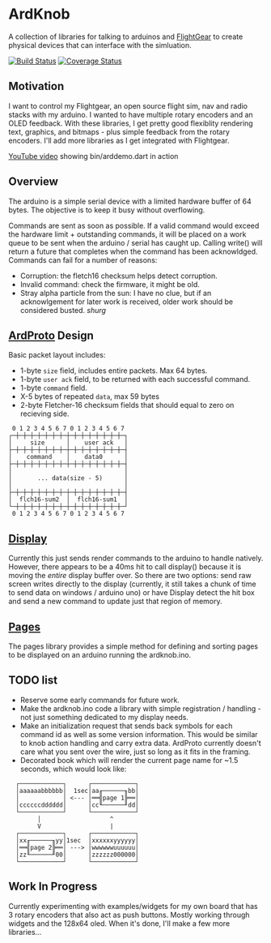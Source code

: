 # ArdKnob

A collection of libraries for talking to arduinos and [FlightGear](www.flightgear.org)
to create physical devices that can interface with the simluation.

[![Build Status](https://travis-ci.org/jtmcdole/ardknob.svg?branch=master)](https://travis-ci.org/jtmcdole/ardknob)
[![Coverage Status](https://coveralls.io/repos/github/jtmcdole/ardknob/badge.svg?branch=master)](https://coveralls.io/github/jtmcdole/ardknob?branch=master)

## Motivation

I want to control my Flightgear, an open source flight sim, nav and radio stacks
with my arduino. I wanted to have multiple rotary encoders and an OLED feedback.
With these libraries, I get pretty good flexiblity rendering text, graphics, and
bitmaps - plus simple feedback from the rotary encoders. I'll add more libraries
as I get integrated with Flightgear.

[YouTube video](https://youtu.be/FwqusukU0Ao) showing bin/arddemo.dart in action

## Overview 

The arduino is a simple serial device with a limited hardware buffer of 64
bytes. The objective is to keep it busy without overflowing.

Commands are sent as soon as possible. If a valid command would exceed the
hardware limit + outstanding commands, it will be placed on a work queue to be
sent when the arduino / serial has caught up. Calling write() will return a 
future that completes when the command has been acknowldged. Commands can fail
for a number of reasons:

* Corruption: the fletch16 checksum helps detect corruption.
* Invalid command: check the firmware, it might be old.
* Stray alpha particle from the sun: I have no clue, but if an acknowlgement
for later work is received, older work should be considered busted. *shurg*

## [ArdProto](ardproto/ardproto-library.html) Design

Basic packet layout includes:

* 1-byte `size` field, includes entire packets. Max 64 bytes.
* 1-byte `user ack` field, to be returned with each successful command.
* 1-byte `command` field.
* X-5 bytes of repeated `data`, max 59 bytes
* 2-byte Fletcher-16 checksum fields that should equal to zero on recieving side.

```
 0 1 2 3 4 5 6 7 0 1 2 3 4 5 6 7
┌─┼─┼─┼─┼─┼─┼─┼─┼─┼─┼─┼─┼─┼─┼─┼─┐
│     size      │    user ack   │
├─┼─┼─┼─┼─┼─┼─┼─┼─┼─┼─┼─┼─┼─┼─┼─┤
│    command    │    data0      │
├─┼─┼─┼─┼─┼─┼─┼─┼─┼─┼─┼─┼─┼─┼─┼─┤
│                               │
│       ... data(size - 5)      │
│                               │
├─┼─┼─┼─┼─┼─┼─┼─┼─┼─┼─┼─┼─┼─┼─┼─┤
│  flch16-sum2  │  flch16-sum1  │
└─┼─┼─┼─┼─┼─┼─┼─┼─┼─┼─┼─┼─┼─┼─┼─┘
 0 1 2 3 4 5 6 7 0 1 2 3 4 5 6 7

```

## [Display](display/display-library.html)

Currently this just sends render commands to the arduino to handle natively.
However, there appears to be a 40ms hit to call display() because it is moving
the _entire_ display buffer over. So there are two options: send raw screen
writes directly to the display (currently, it still takes a chunk of time to
send data on windows / arduino uno) or have Display detect the hit box and send
a new command to update just that region of memory.

## [Pages](pages/pages-library.html)

The pages library provides a simple method for defining and sorting pages to be
displayed on an arduino running the ardknob.ino.

## TODO list

* Reserve some early commands for future work.
* Make the ardknob.ino code a library with simple registration / handling - not
just something dedicated to my display needs.
* Make an initialization request that sends back symbols for each command id as
well as some version information. This would be similar to knob action handling
and carry extra data. ArdProto currently doesn't care what you sent over the
wire, just so long as it fits in the framing.
* Decorated book which will render the current page name for ~1.5 seconds, which
would look like:

```
  ┌────────────┐      ┌────────────┐
  │aaaaaabbbbbb│  1sec│aa╓──────╖bb│
  │            │ <--- │══╣page 1╠══│
  │ccccccdddddd│      │cc╙──────╜dd│
  └────────────┘      └────────────┘
        │                   ^
        V                   |
  ┌────────────┐      ┌────────────┐
  │xx╓──────╖yy│1sec  │xxxxxxyyyyyy│
  │══╣page 2╠══│ ---> │wwwwwwuuuuuu│
  │zz╙──────╜00│      │zzzzzz000000│
  └────────────┘      └────────────┘
```

## Work In Progress

Currently experimenting with examples/widgets for my own board that has 3 rotary encoders that also act as push buttons. Mostly working through widgets and the 128x64 oled. When it's done, I'll make a few more libraries...
